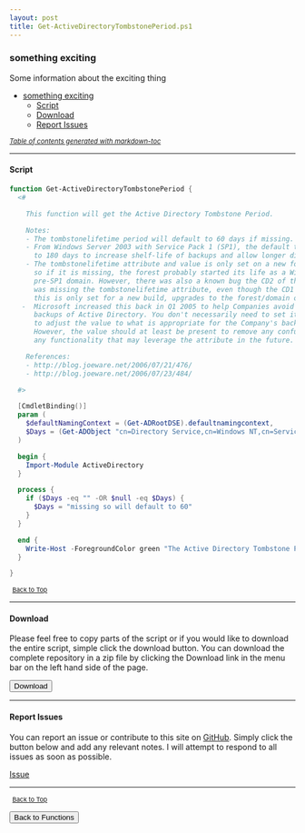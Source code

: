 ```yaml
---
layout: post
title: Get-ActiveDirectoryTombstonePeriod.ps1
---
```


### something exciting

Some information about the exciting thing

- [something exciting](#something-exciting)
  - [Script](#script)
  - [Download](#download)
  - [Report Issues](#report-issues)

<small><i><a href='http://ecotrust-canada.github.io/markdown-toc/'>Table of contents generated with markdown-toc</a></i></small>

---

#### Script

```powershell
function Get-ActiveDirectoryTombstonePeriod {
  <#

    This function will get the Active Directory Tombstone Period.

    Notes:
    - The tombstonelifetime period will default to 60 days if missing.
    - From Windows Server 2003 with Service Pack 1 (SP1), the default tombstonelifetime value is set
      to 180 days to increase shelf-life of backups and allow longer disconnection times.
    - The tombstonelifetime attribute and value is only set on a new forest build and not an upgrade,
      so if it is missing, the forest probably started its life as a Windows 2000 or Windows 2003
      pre-SP1 domain. However, there was also a known bug the CD2 of the Windows 2003 R2 media which
      was missing the tombstonelifetime attribute, even though the CD1 media is Windows 2003 SP1. As
      this is only set for a new build, upgrades to the forest/domain over the years does not fix this.
   -  Microsoft increased this back in Q1 2005 to help Companies avoid issues with management and
      backups of Active Directory. You don't necessarily need to set it to 180 days. It is preferable
      to adjust the value to what is appropriate for the Company's backup and recovery strategy.
      However, the value should at least be present to remove any confusion for future assessments and
      any functionality that may leverage the attribute in the future.

    References:
    - http://blog.joeware.net/2006/07/21/476/
    - http://blog.joeware.net/2006/07/23/484/

  #>

  [CmdletBinding()]
  param (
    $defaultNamingContext = (Get-ADRootDSE).defaultnamingcontext,
    $Days = (Get-ADObject "cn=Directory Service,cn=Windows NT,cn=Services,cn=Configuration,$defaultNamingContext" -properties "tombstonelifetime").tombstonelifetime
  )

  begin {
    Import-Module ActiveDirectory
  }

  process {
    if ($Days -eq "" -OR $null -eq $Days) {
      $Days = "missing so will default to 60"
    }
  }

  end {
    Write-Host -ForegroundColor green "The Active Directory Tombstone Period is $Days days."
  }

}
```

<span style="font-size:11px;"><a href="#"><i class="fas fa-caret-up" aria-hidden="true" style="color: white; margin-right:5px;"></i>Back to Top</a></span>

---

#### Download

Please feel free to copy parts of the script or if you would like to download the entire script, simple click the download button. You can download the complete repository in a zip file by clicking the Download link in the menu bar on the left hand side of the page.

<button class="btn" type="submit" onclick="window.open('/PowerShell/functions/activeDirectory/Get-ActiveDirectoryTombstonePeriod.ps1')">
    <i class="fa fa-cloud-download-alt">
    </i>
        Download
</button>

---

#### Report Issues

You can report an issue or contribute to this site on <a href="https://github.com/BanterBoy/scripts-blog/issues">GitHub</a>. Simply click the button below and add any relevant notes. I will attempt to respond to all issues as soon as possible.

<!-- Place this tag where you want the button to render. -->

<a class="github-button" href="https://github.com/BanterBoy/scripts-blog/issues/new?title=Get-ActiveDirectoryTombstonePeriod.ps1&body=There is a problem with this function. Please find details below." data-show-count="true" aria-label="Issue BanterBoy/scripts-blog on GitHub">Issue</a>

---

<span style="font-size:11px;"><a href="#"><i class="fas fa-caret-up" aria-hidden="true" style="color: white; margin-right:5px;"></i>Back to Top</a></span>

<a href="/menu/_pages/functions.html">
    <button class="btn">
        <i class='fas fa-reply'>
        </i>
            Back to Functions
    </button>
</a>

[1]: http://ecotrust-canada.github.io/markdown-toc
[2]: https://github.com/googlearchive/code-prettify
